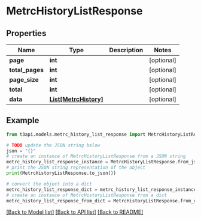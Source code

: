 # MetrcHistoryListResponse


## Properties

Name | Type | Description | Notes
------------ | ------------- | ------------- | -------------
**page** | **int** |  | [optional] 
**total_pages** | **int** |  | [optional] 
**page_size** | **int** |  | [optional] 
**total** | **int** |  | [optional] 
**data** | [**List[MetrcHistory]**](MetrcHistory.md) |  | [optional] 

## Example

```python
from t3api.models.metrc_history_list_response import MetrcHistoryListResponse

# TODO update the JSON string below
json = "{}"
# create an instance of MetrcHistoryListResponse from a JSON string
metrc_history_list_response_instance = MetrcHistoryListResponse.from_json(json)
# print the JSON string representation of the object
print(MetrcHistoryListResponse.to_json())

# convert the object into a dict
metrc_history_list_response_dict = metrc_history_list_response_instance.to_dict()
# create an instance of MetrcHistoryListResponse from a dict
metrc_history_list_response_from_dict = MetrcHistoryListResponse.from_dict(metrc_history_list_response_dict)
```
[[Back to Model list]](../README.md#documentation-for-models) [[Back to API list]](../README.md#documentation-for-api-endpoints) [[Back to README]](../README.md)


